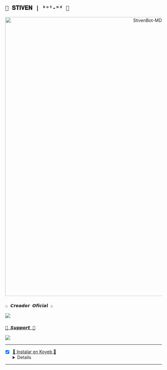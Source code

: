 ## `🌌 𝐒𝐓𝐈𝐕𝐄𝐍 | ᵇᵒᵗ-ᵐᵈ 🌌` 
<p align="center">
<img src="https://i.postimg.cc/RFMgMHV9/b554f657cecdb9add03af656908d9fab.jpg" alt="StivenBot-MD" width="900"/>
</p>

### `♨️ 𝘾𝙧𝙚𝙖𝙙𝙤𝙧 𝙊𝙛𝙞𝙘𝙞𝙖𝙡 ♨️`
<a href="https://api.whatsapp.com/send/?phone=573148624888&text=/estado&type=phone_number&app_absent=0" target="blank"><img src="https://img.shields.io/badge/Bot_Oficial_1-25D366?style=for-the-badge&logo=whatsapp&logoColor=white" />


### `🥏 𝙎𝙪𝙥𝙥𝙤𝙧𝙩 🥏`
<a href="https://api.whatsapp.com/send/?phone=573148624888&text=/estado&type=phone_number&app_absent=0" target="blank"><img src="https://img.shields.io/badge/Bot_Oficial_1-25D366?style=for-the-badge&logo=whatsapp&logoColor=white" />

-----
- [x] 🍁 Instalar en Koyeb 🍁 <details><summary>Haga Clik Aqui</summary><[![🌌 Koyeb Bot 🌌](https://www.koyeb.com/static/images/deploy/button.svg)](https://app.koyeb.com/deploy?type=git&repository=https://github.com/tecnocris08/StivenBot-MD&branch=master&name=StivenBot-MD)></details>
-----

